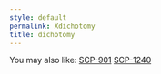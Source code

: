 ```yaml
---
style: default
permalink: Xdichotomy
title: dichotomy
---
```

You may also like:
[SCP-901](http://scp-wiki.net/scp-901)
[SCP-1240](http://scp-wiki.net/scp-1240)